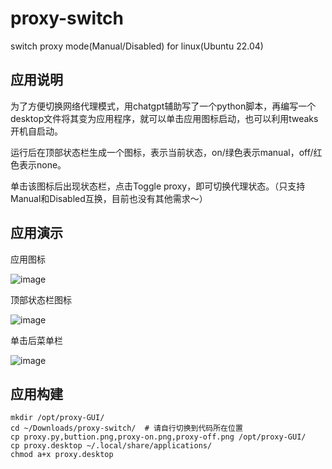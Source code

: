 # proxy-switch
switch proxy mode(Manual/Disabled) for linux(Ubuntu 22.04)

## 应用说明
为了方便切换网络代理模式，用chatgpt辅助写了一个python脚本，再编写一个desktop文件将其变为应用程序，就可以单击应用图标启动，也可以利用tweaks开机自启动。

运行后在顶部状态栏生成一个图标，表示当前状态，on/绿色表示manual，off/红色表示none。

单击该图标后出现状态栏，点击Toggle proxy，即可切换代理状态。（只支持Manual和Disabled互换，目前也没有其他需求～）

## 应用演示
应用图标

![image](https://github.com/user-attachments/assets/5daf62f8-d35d-48bb-bb70-24606d355e41)

顶部状态栏图标

![image](https://github.com/user-attachments/assets/8835f7a6-afb3-4a36-82f0-f42c6d9fd6d1)

单击后菜单栏

![image](https://github.com/user-attachments/assets/49b067de-5fdf-4374-a98a-fd54b2f38cfc)



## 应用构建
```
mkdir /opt/proxy-GUI/
cd ~/Downloads/proxy-switch/  # 请自行切换到代码所在位置
cp proxy.py,buttion.png,proxy-on.png,proxy-off.png /opt/proxy-GUI/ 
cp proxy.desktop ~/.local/share/applications/
chmod a+x proxy.desktop
```




